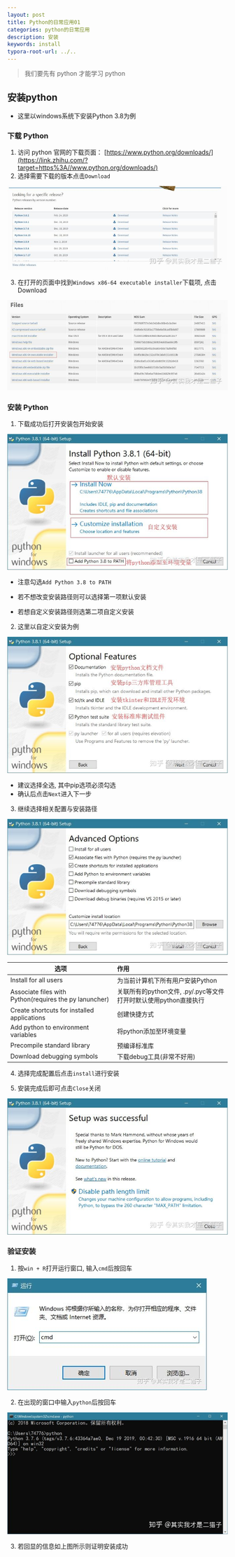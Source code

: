 ```yaml
---
layout: post 
title: Python的日常应用01
categories: python的日常应用
description: 安装
keywords: install
typora-root-url: ../..
---
```


> 我们要先有 python 才能学习 python

## 安装python

- 这里以windows系统下安装Python 3.8为例

### 下载 Python

1. 访问 python 官网的下载页面： [https://www.python.org/downloads/](https://link.zhihu.com/?target=https%3A//www.python.org/downloads/)
2. 选择需要下载的版本点击`Download`

![img](/images/posts/python_daily/01/01.jpg)



3. 在打开的页面中找到`Windows x86-64 executable installer`下载项, 点击Download

![img](/images/posts/python_daily/01/02)

### 安装 Python

1. 下载成功后打开安装包开始安装

![img](/images/posts/python_daily/01/03)

- 注意勾选`Add Python 3.8 to PATH`

- 若不想改变安装路径则可以选择第一项默认安装
- 若想自定义安装路径则选第二项自定义安装

2. 这里以自定义安装为例

![img](/images/posts/python_daily/01/04)

- 建议选择全选, 其中pip选项必须勾选
- 确认后点击`Next`进入下一步

3. 继续选择相关配置与安装路径

![img](/images/posts/python_daily/01/05)

| 选项                  | 作用                             |
| --------------------- | :------------------------------- |
| Install for all users | 为当前计算机下所有用户安装Python |
|Associate files with Python(requires the py lanuncher)| 关联所有的python文件, .py/.pyc等文件打开时默认使用python直接执行|
|Create shortcuts for installed applications |创建快捷方式|
|Add python to environment variables |将python添加至环境变量|
|Precompile standard library |预编译标准库|
|Download debugging symbols |下载debug工具(非常不好用)|

4. 选择完成配置后点击`install`进行安装

5. 安装完成后即可点击`Close`关闭

![img](/images/posts/python_daily/01/06)



### 验证安装

1. 按`win + R`打开运行窗口, 输入`cmd`后按回车

![img](/images/posts/python_daily/01/07)

2. 在出现的窗口中输入`python`后按回车

![img](/images/posts/python_daily/01/08)

3. 若回显的信息如上图所示则证明安装成功